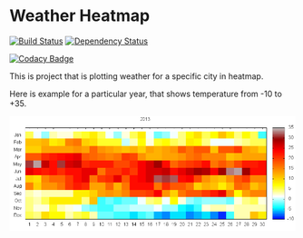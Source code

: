 # Weather Heatmap
[![Build Status](https://travis-ci.org/saikek/Weather-Heatmap.svg?branch=master)](https://travis-ci.org/saikek/Weather-Heatmap)
[![Dependency Status](https://www.versioneye.com/user/projects/57e9765f79806f0039834d70/badge.svg?style=flat-square)](https://www.versioneye.com/user/projects/57e9765f79806f0039834d70)

[![Codacy Badge](https://api.codacy.com/project/badge/Grade/60b7d973bdfe42f7a7acbbdf14c282dd)](https://www.codacy.com/app/saikek/Weather-Heatmap?utm_source=github.com&amp;utm_medium=referral&amp;utm_content=saikek/Weather-Heatmap&amp;utm_campaign=Badge_Grade)

This is project that is plotting weather for a specific city in heatmap.

Here is example for a particular year, that shows temperature from -10 to +35.

![Example for one year](examples/2013.png)